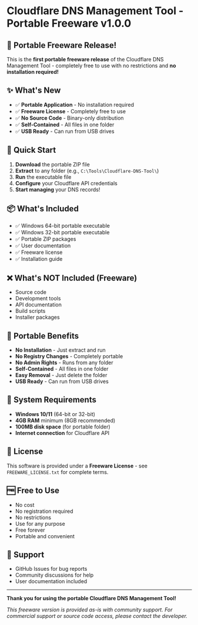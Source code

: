 # Cloudflare DNS Management Tool - Portable Freeware v1.0.0

## 🎉 **Portable Freeware Release!**

This is the **first portable freeware release** of the Cloudflare DNS Management Tool - completely free to use with no restrictions and **no installation required!**

## ✨ **What's New**

- ✅ **Portable Application** - No installation required
- ✅ **Freeware License** - Completely free to use
- ✅ **No Source Code** - Binary-only distribution
- ✅ **Self-Contained** - All files in one folder
- ✅ **USB Ready** - Can run from USB drives

## 🚀 **Quick Start**

1. **Download** the portable ZIP file
2. **Extract** to any folder (e.g., `C:\Tools\Cloudflare-DNS-Tool\`)
3. **Run** the executable file
4. **Configure** your Cloudflare API credentials
5. **Start managing** your DNS records!

## 📦 **What's Included**

- ✅ Windows 64-bit portable executable
- ✅ Windows 32-bit portable executable
- ✅ Portable ZIP packages
- ✅ User documentation
- ✅ Freeware license
- ✅ Installation guide

## ❌ **What's NOT Included (Freeware)**

- Source code
- Development tools
- API documentation
- Build scripts
- Installer packages

## 📁 **Portable Benefits**

- **No Installation** - Just extract and run
- **No Registry Changes** - Completely portable
- **No Admin Rights** - Runs from any folder
- **Self-Contained** - All files in one folder
- **Easy Removal** - Just delete the folder
- **USB Ready** - Can run from USB drives

## 🔧 **System Requirements**

- **Windows 10/11** (64-bit or 32-bit)
- **4GB RAM** minimum (8GB recommended)
- **100MB disk space** (for portable folder)
- **Internet connection** for Cloudflare API

## 📄 **License**

This software is provided under a **Freeware License** - see `FREEWARE_LICENSE.txt` for complete terms.

## 🆓 **Free to Use**

- No cost
- No registration required
- No restrictions
- Use for any purpose
- Free forever
- Portable and convenient

## 🐛 **Support**

- GitHub Issues for bug reports
- Community discussions for help
- User documentation included

---

**Thank you for using the portable Cloudflare DNS Management Tool!**

*This freeware version is provided as-is with community support. For commercial support or source code access, please contact the developer.*


